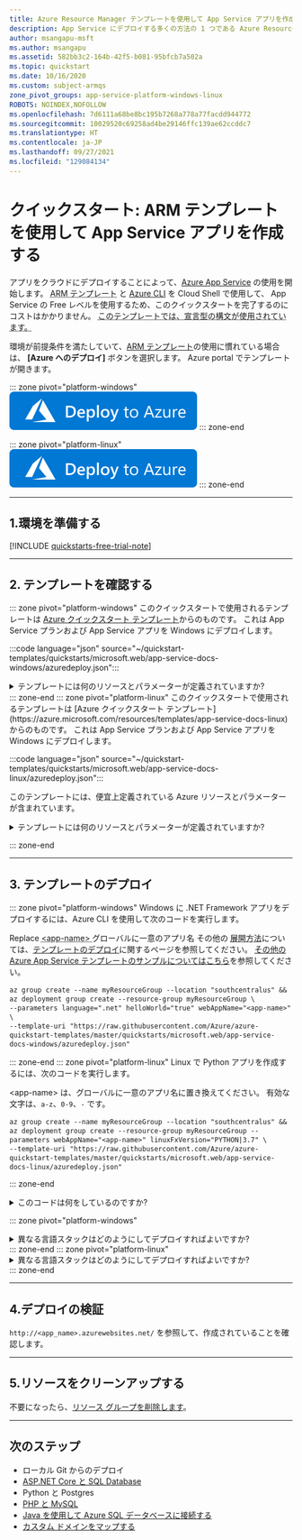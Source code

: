 ```yaml
---
title: Azure Resource Manager テンプレートを使用して App Service アプリを作成する
description: App Service にデプロイする多くの方法の 1 つである Azure Resource Manager テンプレート (ARM テンプレート) を使用して、Azure App Service への最初のアプリを数秒で作成します。
author: msangapu-msft
ms.author: msangapu
ms.assetid: 582bb3c2-164b-42f5-b081-95bfcb7a502a
ms.topic: quickstart
ms.date: 10/16/2020
ms.custom: subject-armqs
zone_pivot_groups: app-service-platform-windows-linux
ROBOTS: NOINDEX,NOFOLLOW
ms.openlocfilehash: 7d6111a68be8bc195b7268a778a77facdd944772
ms.sourcegitcommit: 10029520c69258ad4be29146ffc139ae62ccddc7
ms.translationtype: HT
ms.contentlocale: ja-JP
ms.lasthandoff: 09/27/2021
ms.locfileid: "129084134"
---
```

# <a name="quickstart-create-app-service-app-using-an-arm-template"></a>クイックスタート: ARM テンプレートを使用して App Service アプリを作成する

アプリをクラウドにデプロイすることによって、[Azure App Service](overview.md) の使用を開始します。 <abbr title="1 つ以上の Azure リソースを宣言により定義すると共に、デプロイされるリソース間の依存関係を定義する JSON ファイル。 このテンプレートを使えば、リソースを一貫性のある形で繰り返しデプロイできます。">ARM テンプレート</abbr> と [Azure CLI](/cli/azure/get-started-with-azure-cli) を Cloud Shell で使用して、 App Service の Free レベルを使用するため、このクイックスタートを完了するのにコストはかかりません。 <abbr title="宣言型の構文では、デプロイしようとしているものを、デプロイを作成する一連のプログラミング コマンドを記述しなくても記述できます。">このテンプレートでは、宣言型の構文が使用されています。</abbr>

 環境が前提条件を満たしていて、[ARM テンプレート](../azure-resource-manager/templates/overview.md)の使用に慣れている場合は、 **[Azure へのデプロイ]** ボタンを選択します。 Azure portal でテンプレートが開きます。

::: zone pivot="platform-windows"
[![Azure へのデプロイ](../media/template-deployments/deploy-to-azure.svg)](https://portal.azure.com/#create/Microsoft.Template/uri/https%3A%2F%2Fraw.githubusercontent.com%2FAzure%2Fazure-quickstart-templates%2Fmaster%2Fquickstarts%2Fmicrosoft.web%2Fapp-service-docs-windows%2Fazuredeploy.json)
::: zone-end

::: zone pivot="platform-linux"
[![Azure へのデプロイ](../media/template-deployments/deploy-to-azure.svg)](https://portal.azure.com/#create/Microsoft.Template/uri/https%3A%2F%2Fraw.githubusercontent.com%2FAzure%2Fazure-quickstart-templates%2Fmaster%2Fquickstarts%2Fmicrosoft.web%2Fapp-service-docs-linux%2Fazuredeploy.json)
::: zone-end

<hr/>

## <a name="1-prepare-your-environment"></a>1.環境を準備する

[!INCLUDE [quickstarts-free-trial-note](../../includes/quickstarts-free-trial-note.md)]

<hr/>

## <a name="2-review-the-template"></a>2. テンプレートを確認する

::: zone pivot="platform-windows"
このクイックスタートで使用されるテンプレートは [Azure クイックスタート テンプレート](https://azure.microsoft.com/resources/templates/app-service-docs-windows)からのものです。 これは App Service プランおよび App Service アプリを Windows にデプロイします。

:::code language="json" source="~/quickstart-templates/quickstarts/microsoft.web/app-service-docs-windows/azuredeploy.json":::

<details>
<summary>テンプレートには何のリソースとパラメーターが定義されていますか?</summary>

テンプレートでは、次の 2 つの Azure リソースが定義されています。

* [**Microsoft.Web/serverfarms**](/azure/templates/microsoft.web/serverfarms): App Service プランを作成します。
* [**Microsoft.Web/sites**](/azure/templates/microsoft.web/sites): App Service アプリを作成します。

次の表は、既定のパラメーターとその説明です。

| パラメーター | 種類    | 既定値                | 説明 |
|------------|---------|------------------------------|-------------|
| webAppName | string  | "webApp- **[`<uniqueString>`](../azure-resource-manager/templates/template-functions-string.md#uniquestring)** " | アプリの名前 |
| location   | string  | "[[resourceGroup().location](../azure-resource-manager/templates/template-functions-resource.md#resourcegroup)]" | アプリのリージョン |
| sku        | string  | "F1"                         | インスタンス サイズ (F1 = Free レベル) |
| language   | string  | ".net"                       | プログラミング言語スタック (.net、php、node、html) |
| helloWorld | boolean | False                        | True = "Hello World" アプリをデプロイする |
| repoUrl    | string  | " "                          | 外部 Git リポジトリ (オプション) |

---

</details>
::: zone-end
::: zone pivot="platform-linux"
このクイックスタートで使用されるテンプレートは [Azure クイックスタート テンプレート](https://azure.microsoft.com/resources/templates/app-service-docs-linux)からのものです。 これは App Service プランおよび App Service アプリを Windows にデプロイします。

:::code language="json" source="~/quickstart-templates/quickstarts/microsoft.web/app-service-docs-linux/azuredeploy.json":::

このテンプレートには、便宜上定義されている Azure リソースとパラメーターが含まれています。

<details>
<summary>テンプレートには何のリソースとパラメーターが定義されていますか?</summary>

テンプレートでは、次の 2 つの Azure リソースが定義されています。

* [**Microsoft.Web/serverfarms**](/azure/templates/microsoft.web/serverfarms): App Service プランを作成します。
* [**Microsoft.Web/sites**](/azure/templates/microsoft.web/sites): App Service アプリを作成します。

次の表は、既定のパラメーターとその説明です。

| パラメーター | 種類    | 既定値                | 説明 |
|------------|---------|------------------------------|-------------|
| webAppName | string  | "webApp- **[`<uniqueString>`](../azure-resource-manager/templates/template-functions-string.md#uniquestring)** " | アプリの名前 |
| location   | string  | "[[resourceGroup().location](../azure-resource-manager/templates/template-functions-resource.md#resourcegroup)]" | アプリのリージョン |
| sku        | string  | "F1"                         | インスタンス サイズ (F1 = Free レベル) |
| linuxFxVersion   | string  | "DOTNETCORE&#124;3.0        | "プログラミング言語スタック &#124; バージョン" |
| repoUrl    | string  | " "                          | 外部 Git リポジトリ (オプション) |

---

</details>

::: zone-end

<hr/>

## <a name="3-deploy-the-template"></a>3. テンプレートのデプロイ

::: zone pivot="platform-windows"
Windows に .NET Framework アプリをデプロイするには、Azure CLI を使用して次のコードを実行します。 

Replace <abbr title="有効な文字は、`a-z`、`0-9`、`-` です。"> \<app-name> </abbr> グローバルに一意のアプリ名 その他の <abbr title="Azure portal、Azure PowerShell、REST API を使用することもできます。">展開方法</abbr>については、[テンプレートのデプロイ](../azure-resource-manager/templates/deploy-powershell.md)に関するページを参照してください。 [その他の Azure App Service テンプレートのサンプルについてはこちら](https://azure.microsoft.com/resources/templates/?resourceType=Microsoft.Sites)を参照してください。

```azurecli-interactive
az group create --name myResourceGroup --location "southcentralus" &&
az deployment group create --resource-group myResourceGroup \
--parameters language=".net" helloWorld="true" webAppName="<app-name>" \
--template-uri "https://raw.githubusercontent.com/Azure/azure-quickstart-templates/master/quickstarts/microsoft.web/app-service-docs-windows/azuredeploy.json"
```
::: zone-end
::: zone pivot="platform-linux"
Linux で Python アプリを作成するには、次のコードを実行します。 

\<app-name\> は、グローバルに一意のアプリ名に置き換えてください。 有効な文字は、`a-z`、`0-9`、`-` です。

```azurecli-interactive
az group create --name myResourceGroup --location "southcentralus" &&
az deployment group create --resource-group myResourceGroup --parameters webAppName="<app-name>" linuxFxVersion="PYTHON|3.7" \
--template-uri "https://raw.githubusercontent.com/Azure/azure-quickstart-templates/master/quickstarts/microsoft.web/app-service-docs-linux/azuredeploy.json"
```
::: zone-end

<details>
<summary>このコードは何をしているのですか?</summary>
<p>これらのコマンドによって次のアクションが実行されます。</p>
<ul>
<li>既定の <abbr title="1 つの単位として管理できる関連する Azure リソースの論理コンテナー。">resource group</abbr>.</li>
<li>既定の <abbr title="アプリをホストする Web サーバー ファームの場所、サイズ、機能を指定するプラン。">App Service プラン</abbr>.</li>
<li><a href="/cli/azure/webapp#az_webapp_create"> <abbr title="Web アプリの表現。アプリのコード、DNS ホスト名、証明書、関連リソースが含まれています。">App Service アプリ</abbr>指定された名前で </a></li>
</ul>
</details>

::: zone pivot="platform-windows"
<details>
<summary>異なる言語スタックはどのようにしてデプロイすればよいですか?</summary>
別の言語スタックをデプロイするには、 <abbr title="このテンプレートは、.NET Core、.NET Framework、PHP、Node.js、静的 HTML アプリと互換性があります。">言語パラメーター</abbr> 適切な値 Java の場合は、<a href="/azure/app-service/quickstart-java-uiex">Java アプリの作成</a>に関する記事を参照してください。

| パラメーター | 種類    | 既定値                | 説明 |
|------------|---------|------------------------------|-------------|
| language   | string  | ".net"                       | プログラミング言語スタック (.net、php、node、html) |

---

</details>
::: zone-end
::: zone pivot="platform-linux"
<details>
<summary>異なる言語スタックはどのようにしてデプロイすればよいですか?</summary>
 
別の言語スタックをデプロイするには、`linuxFxVersion` を適切な値で更新します。 次に示すのは例です。 現在のバージョンを表示するには、Cloud Shell で次のコマンドを実行します: `az webapp config show --resource-group myResourceGroup --name <app-name> --query linuxFxVersion`

| Language    | 例:                                               |
|-------------|------------------------------------------------------|
| **.NET**    | linuxFxVersion="DOTNETCORE&#124;3.0"                 |
| **PHP**     | linuxFxVersion="PHP&#124;7.4"                        |
| **Node.js** | linuxFxVersion="NODE&#124;10.15"                     |
| **Java**    | linuxFxVersion="JAVA&#124;1.8 &#124;TOMCAT&#124;9.0" |
| **Python**  | linuxFxVersion="PYTHON&#124;3.7"                     |
| **Ruby**    | linuxFxVersion="RUBY&#124;2.6"                       |

---

</details>
::: zone-end

<hr/>

## <a name="4-validate-the-deployment"></a>4.デプロイの検証

`http://<app_name>.azurewebsites.net/` を参照して、作成されていることを確認します。

<hr/>

## <a name="5-clean-up-resources"></a>5.リソースをクリーンアップする

不要になったら、[リソース グループを削除します](../azure-resource-manager/management/delete-resource-group.md?tabs=azure-portal#delete-resource-group)。

<hr/>

## <a name="next-steps"></a>次のステップ

- ローカル Git からのデプロイ
- [ASP.NET Core と SQL Database](tutorial-dotnetcore-sqldb-app.md)
- Python と Postgres
- [PHP と MySQL](tutorial-php-mysql-app.md)
- [Java を使用して Azure SQL データベースに接続する](../azure-sql/database/connect-query-java.md?toc=%2fazure%2fjava%2ftoc.json)
- [カスタム ドメインをマップする](app-service-web-tutorial-custom-domain-uiex.md)
